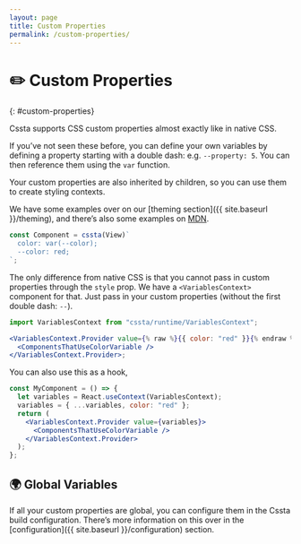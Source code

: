```yaml
---
layout: page
title: Custom Properties
permalink: /custom-properties/
---
```


# ✏️ Custom Properties

{: #custom-properties}

Cssta supports CSS custom properties almost exactly like in native CSS.

If you’ve not seen these before, you can define your own variables by defining a property starting with a double dash: e.g. `--property: 5`. You can then reference them using the `var` function.

Your custom properties are also inherited by children, so you can use them to create styling contexts.

We have some examples over on our [theming section]({{ site.baseurl }}/theming), and there’s also some examples on [MDN](https://developer.mozilla.org/en-US/docs/Web/CSS/--*).

```jsx
const Component = cssta(View)`
  color: var(--color);
  --color: red;
`;
```

The only difference from native CSS is that you cannot pass in custom properties through the `style` prop. We have a `<VariablesContext>` component for that. Just pass in your custom properties (without the first double dash: `--`).

```jsx
import VariablesContext from "cssta/runtime/VariablesContext";

<VariablesContext.Provider value={% raw %}{{ color: "red" }}{% endraw %}>
  <ComponentsThatUseColorVariable />
</VariablesContext.Provider>;
```

You can also use this as a hook,

```jsx
const MyComponent = () => {
  let variables = React.useContext(VariablesContext);
  variables = { ...variables, color: "red" };
  return (
    <VariablesContext.Provider value={variables}>
      <ComponentsThatUseColorVariable />
    </VariablesContext.Provider>
  );
};
```

## 🌍 Global Variables

If all your custom properties are global, you can configure them in the Cssta build configuration. There’s more information on this over in the [configuration]({{ site.baseurl }}/configuration) section.
